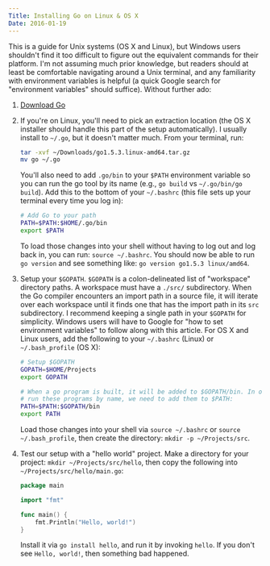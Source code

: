```yaml
---
Title: Installing Go on Linux & OS X
Date: 2016-01-19
---
```


This is a guide for Unix systems (OS X and Linux), but Windows users shouldn't
find it too difficult to figure out the equivalent commands for their platform.
I'm not assuming much prior knowledge, but readers should at least be
comfortable navigating around a Unix terminal, and any familiarity with
environment variables is helpful (a quick Google search for "environment
variables" should suffice). Without further ado:

<!-- more -->

1. [Download Go][1]
2. If you're on Linux, you'll need to pick an extraction location (the OS X
   installer should handle this part of the setup automatically). I usually
   install to `~/.go`, but it doesn't matter much. From your terminal, run:

    ``` bash
    tar -xvf ~/Downloads/go1.5.3.linux-amd64.tar.gz
    mv go ~/.go
    ```

    You'll also need to add `.go/bin` to your `$PATH` environment variable so you
    can run the go tool by its name (e.g., `go build` vs `~/.go/bin/go build`). Add
    this to the bottom of your `~/.bashrc` (this file sets up your terminal every
    time you log in):

    ``` bash
    # Add Go to your path
    PATH=$PATH:$HOME/.go/bin
    export $PATH
    ```

    To load those changes into your shell without having to log out and log
    back in, you can run: `source ~/.bashrc`. You should now be able to run
    `go version` and see something like: `go version go1.5.3 linux/amd64`.

3. Setup your `$GOPATH`. `$GOPATH` is a colon-delineated list of "workspace"
   directory paths. A workspace must have a `./src/` subdirectory. When the Go
   compiler encounters an import path in a source file, it will iterate over
   each workspace until it finds one that has the import path in its `src`
   subdirectory. I recommend keeping a single path in your `$GOPATH` for
   simplicity. Windows users will have to Google for "how to set environment
   variables" to follow along with this article. For OS X and Linux users, add
   the following to your `~/.bashrc` (Linux) or `~/.bash_profile` (OS X):

    ``` bash
    # Setup $GOPATH
    GOPATH=$HOME/Projects
    export GOPATH

    # When a go program is built, it will be added to $GOPATH/bin. In order to
    # run these programs by name, we need to add them to $PATH:
    PATH=$PATH:$GOPATH/bin
    export PATH
    ```

    Load those changes into your shell via `source ~/.bashrc` or `source
    ~/.bash_profile`, then create the directory: `mkdir -p ~/Projects/src`.

4. Test our setup with a "hello world" project. Make a directory for your
   project: `mkdir ~/Projects/src/hello`, then copy the following into
   `~/Projects/src/hello/main.go`:

    ``` go
    package main

    import "fmt"

    func main() {
    	fmt.Println("Hello, world!")
    }
    ```

    Install it via `go install hello`, and run it by invoking `hello`. If you
    don't see `Hello, world!`, then something bad happened.


[1]: https://golang.org/dl/
